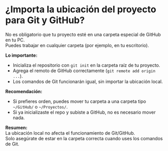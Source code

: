 # ¿Importa la ubicación del proyecto para Git y GitHub?

No es obligatorio que tu proyecto esté en una carpeta especial de GitHub en tu PC.  
Puedes trabajar en cualquier carpeta (por ejemplo, en tu escritorio).

**Lo importante:**  
- Inicializa el repositorio con `git init` en la carpeta raíz de tu proyecto.
- Agrega el remoto de GitHub correctamente (`git remote add origin ...`).
- Los comandos de Git funcionarán igual, sin importar la ubicación local.

**Recomendación:**  
- Si prefieres orden, puedes mover tu carpeta a una carpeta tipo `~/GitHub/` o `~/Proyectos/`.
- Si ya inicializaste el repo y subiste a GitHub, no es necesario mover nada.

**Resumen:**  
La ubicación local no afecta el funcionamiento de Git/GitHub.  
Solo asegúrate de estar en la carpeta correcta cuando uses los comandos de Git.

